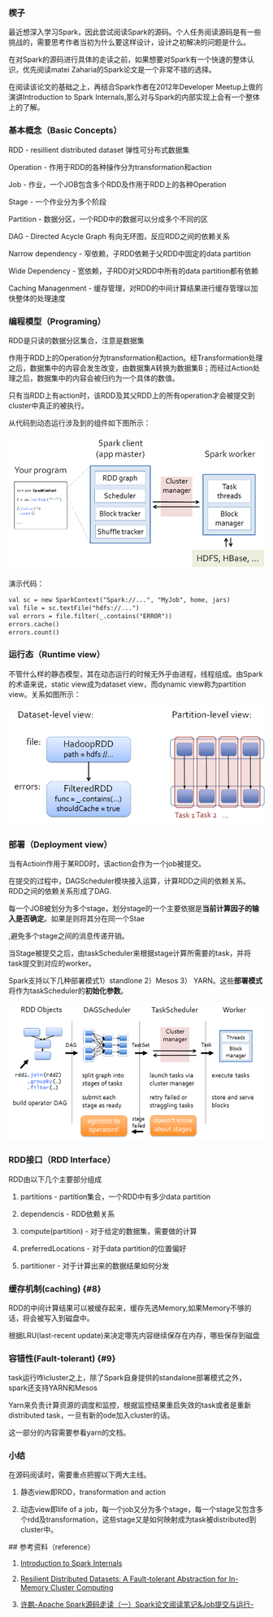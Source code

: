 ### 楔子

最近想深入学习Spark，因此尝试阅读Spark的源码。个人任务阅读源码是有一些挑战的，需要思考作者当初为什么要这样设计，设计之初解决的问题是什么。

在对Spark的源码进行具体的走读之前，如果想要对Spark有一个快速的整体认识，优先阅读matei Zaharia的Spark论文是一个非常不错的选择。

在阅读该论文的基础之上，再结合Spark作者在2012年Developer Meetup上做的演讲Introduction to Spark Internals,那么对与Spark的内部实现上会有一个整体上的了解。

### 基本概念（Basic Concepts）

RDD - resillient distributed dataset 弹性可分布式数据集

Operation - 作用于RDD的各种操作分为transformation和action

Job - 作业，一个JOB包含多个RDD及作用于RDD上的各种Operation

Stage - 一个作业分为多个阶段

Partition - 数据分区，一个RDD中的数据可以分成多个不同的区

DAG - Directed Acycle Graph 有向无环图，反应RDD之间的依赖关系

Narrow dependency - 窄依赖，子RDD依赖于父RDD中固定的data partition

Wide Dependency - 宽依赖，子RDD对父RDD中所有的data partition都有依赖

Caching Managenment - 缓存管理，对RDD的中间计算结果进行缓存管理以加快整体的处理速度

### 编程模型（Programing）

RDD是只读的数据分区集合，注意是数据集

作用于RDD上的Operation分为transformation和action。经Transformation处理之后，数据集中的内容会发生改变，由数据集A转换为数据集B；而经过Action处理之后，数据集中的内容会被归约为一个具体的数值。

只有当RDD上有action时，该RDD及其父RDD上的所有operation才会被提交到cluster中真正的被执行。

从代码到动态运行涉及到的组件如下图所示：

![](/assets/import.png)

演示代码：

```
val sc = new SparkContext("Spark://...", "MyJob", home, jars)
val file = sc.textFile("hdfs://...")
val errors = file.filter(_.contains("ERROR"))
errors.cache()
errors.count()
```

### 运行态（Runtime view）

不管什么样的静态模型，其在动态运行的时候无外乎由进程，线程组成。由Spark的术语来说，static view成为dataset view，而dynamic view称为partition view。关系如图所示：

![](/assets/import1.png)

### 部署（Deployment view）

当有Actioin作用于某RDD时，该action会作为一个job被提交。

在提交的过程中，DAGScheduler模块接入运算，计算RDD之间的依赖关系。RDD之间的依赖关系形成了DAG.

每一个JOB被划分为多个stage，划分stage的一个主要依据是**当前计算因子的输入是否确定**。如果是则将其分在同一个Stae

,避免多个stage之间的消息传递开销。

当Stage被提交之后，由taskScheduler来根据stage计算所需要的task，并将task提交到对应的worker。

Spark支持以下几种部署模式1）standlone 2）Mesos 3） YARN。这些**部署模式**将作为taskScheduler的**初始化参数**。

![](/assets/import2.png)

### RDD接口（RDD Interface）

RDD由以下几个主要部分组成

1. partitions - partition集合，一个RDD中有多少data partition

2. dependencis - RDD依赖关系

3. compute\(partition\) - 对于给定的数据集，需要做的计算

4. preferredLocations - 对于data partition的位置偏好

5. partitioner - 对于计算出来的数据结果如何分发

### 缓存机制\(caching\) {#8}

RDD的中间计算结果可以被缓存起来，缓存先选Memory,如果Memory不够的话，将会被写入到磁盘中。

根据LRU\(last-recent update\)来决定哪先内容继续保存在内存，哪些保存到磁盘

### 容错性\(Fault-tolerant\) {#9}

task运行咋icluster之上，除了Spark自身提供的standalone部署模式之外，spark还支持YARN和Mesos

Yarn来负责计算资源的调度和监控，根据监控结果重启失效的task或者是重新distributed task，一旦有新的ode加入cluster的话。

这一部分的内容需要参看yarn的文档。

### 小结

在源码阅读时，需要重点把握以下两大主线。

1. 静态view即RDD，transformation and action

2. 动态view即life of a job，每一个job又分为多个stage，每一个stage又包含多个rdd及transformation，这些stage又是如何映射成为task被distributed到cluster中。



\#\# 参考资料（reference）

1. [Introduction to Spark Internals](http://files.meetup.com/3138542/dev-meetup-dec-2012.pptx)

2. [Resilient Distributed Datasets: A Fault-tolerant Abstraction for In-Memory Cluster Computing](https://www.usenix.org/system/files/.../ns)

3. [许鹏-Apache Spark源码走读（一）Spark论文阅读笔记&Job提交与运行-](https://yq.aliyun.com/articles/60612?spm=5176.100240.searchblog.33.pl6ydj)



